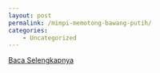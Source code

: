 ```yaml
---
layout: post
permalink: /mimpi-memotong-bawang-putih/
categories:
    - Uncategorized
---
```


[Baca Selengkapnya](/05)